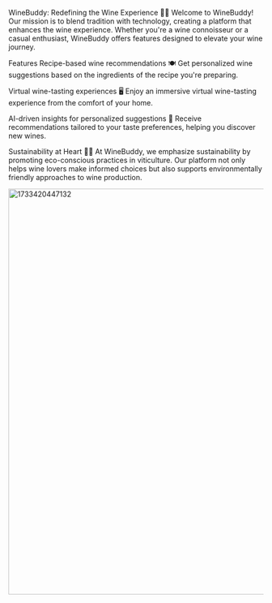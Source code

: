 WineBuddy: Redefining the Wine Experience 🍷✨
Welcome to WineBuddy! Our mission is to blend tradition with technology, creating a platform that enhances the wine experience. Whether you're a wine connoisseur or a casual enthusiast, WineBuddy offers features designed to elevate your wine journey.

Features
Recipe-based wine recommendations 🍽️
Get personalized wine suggestions based on the ingredients of the recipe you're preparing.

Virtual wine-tasting experiences 🖥️
Enjoy an immersive virtual wine-tasting experience from the comfort of your home.

AI-driven insights for personalized suggestions 🧠
Receive recommendations tailored to your taste preferences, helping you discover new wines.

Sustainability at Heart 🌱💡
At WineBuddy, we emphasize sustainability by promoting eco-conscious practices in viticulture. Our platform not only helps wine lovers make informed choices but also supports environmentally friendly approaches to wine production.

<img width="800" alt="1733420447132" src="https://github.com/user-attachments/assets/ea74c9fd-47e2-4246-9b37-9496c68ea366" />
